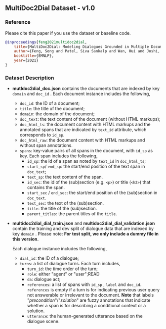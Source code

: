 ## MultiDoc2Dial Dataset - v1.0

### Reference

Please cite this paper if you use the dataset or baseline code.

```bibtex
@inproceedings{feng2021multidoc2dial,
    title={MultiDoc2Dial: Modeling Dialogues Grounded in Multiple Documents},
    author={Feng, Song and Patel, Siva Sankalp and Wan, Hui and Joshi, Sachindra},
    booktitle={EMNLP},
    year={2021}
}
```

### Dataset Description

- **mutldoc2dial_doc.json** contains the documents that are indexed by key `domain` and `doc_id` . Each document instance includes the following,

  - `doc_id`: the ID of a document;
  - `title`: the title of the document;
  - `domain`: the domain of the document;
  - `doc_text`: the text content of the document (without HTML markups);
  - `doc_html_ts`: the document content with HTML markups and the annotated spans that are indicated by `text_id` attribute, which corresponds to `id_sp`.
  - `doc_html_raw`: the document content with HTML markups and without span annotations.
  - `spans`: key-value pairs of all spans in the document, with `id_sp` as key. Each span includes the following,
    - `id_sp`: the id of a  span as noted by `text_id` in  `doc_html_ts`;
    - `start_sp`/  `end_sp`: the start/end position of the text span in `doc_text`;
    - `text_sp`: the text content of the span.
    - `id_sec`: the id of the (sub)section (e.g. `<p>`) or title (`<h2>`) that contains the span.
    - `start_sec` / `end_sec`: the start/end position of the (sub)section in `doc_text`.
    - `text_sec`: the text of the (sub)section.
    - `title`: the title of the (sub)section.
    - `parent_titles`: the parent titles of the `title`.

- **multidoc2dial_dial_train.json** and **multidoc2dial_dial_validation.json**  contain the training and dev split of dialogue data that are indexed by key `domain` . Please note: **For test split, we only include a dummy file in this version.**

  Each dialogue instance includes the following,

  - `dial_id`: the ID of a dialogue;
  - `turns`: a list of dialogue turns. Each turn includes,
    - `turn_id`: the time order of the turn;
    - `role`: either "agent" or "user";READ
    - `da`: dialogue act;
    - `references`: a list of spans with `id_sp` ,  `label` and `doc_id`. `references` is empty if a turn is for indicating previous user query not answerable or irrelevant to the document. **Note** that labels "*precondition*"/"*solution*" are fuzzy annotations that indicate whether a span is for describing a conditional context or a solution.
    - `utterance`: the human-generated utterance based on the dialogue scene.